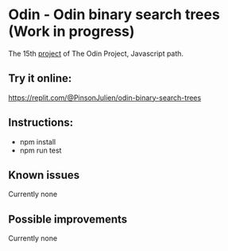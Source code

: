 # Odin - Odin binary search trees (Work in progress)

The 15th [project](https://www.theodinproject.com/lessons/javascript-binary-search-trees) of The Odin Project, Javascript path.

## Try it online:
https://replit.com/@PinsonJulien/odin-binary-search-trees

## Instructions:
- npm install
- npm run test

## Known issues
Currently none

## Possible improvements
Currently none